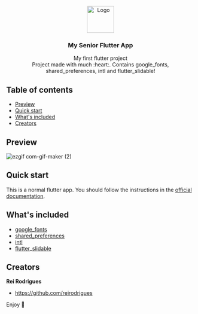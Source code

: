<p align="center">
  <a href="https://flutter.io/">
    <img src="https://user-images.githubusercontent.com/51419598/152648731-567997ec-ac1c-4a9c-a816-a1fb1882abbe.png" alt="Logo" width=72 height=72>
  </a>

  <h3 align="center">My Senior Flutter App</h3>

  <p align="center">
    My first flutter project
    <br>
    Project made with much :heart:. Contains google_fonts, shared_preferences, intl and flutter_slidable!
    <br>
  </p>
</p>

## Table of contents

- [Preview](#Preview)
- [Quick start](#quick-start)
- [What's included](#whats-included)
- [Creators](#creators)

## Preview

![ezgif com-gif-maker (2)](https://user-images.githubusercontent.com/103211492/193025343-b4dce344-3493-4b9e-9ba0-a06137742d59.gif)


## Quick start

This is a normal flutter app. You should follow the instructions in the [official documentation](https://flutter.io/docs/get-started/install).

## What's included

- [google_fonts](https://pub.dev/packages/google_fonts)
- [shared_preferences](https://pub.dev/packages/shared_preferences)
- [intl](https://pub.dev/packages/intl)
- [flutter_slidable](https://pub.dev/packages/flutter_slidable)


## Creators

**Rei Rodrigues**

- <https://github.com/reirodrigues>

Enjoy :metal:
